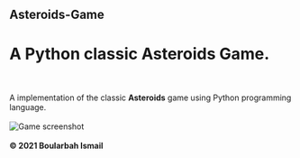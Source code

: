 ## Asteroids-Game
# A Python classic Asteroids Game. <br /><br />
A implementation of the classic <b>Asteroids</b> game using Python programming language. <br /><br />
<img src="https://raw.githubusercontent.com/boularbahsmail/image/main/screen.png?token=ANXWBSBCV7UOR7P7CZPCVZTALS5U6" title="Game screenshot" /> <br /><br />
<b>&copy; 2021 Boularbah Ismail</b>
